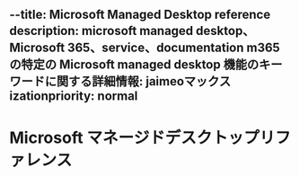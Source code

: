--title: Microsoft Managed Desktop reference description: microsoft managed desktop、Microsoft 365、service、documentation m365 の特定の Microsoft managed desktop 機能のキーワードに関する詳細情報: jaimeoマックス izationpriority: normal
---

# <a name="microsoft-managed-desktop-reference"></a>Microsoft マネージドデスクトップリファレンス